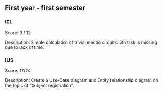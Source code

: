 ## First year - first semester

### IEL

Score: 9 / 12

Description: Simple calculation of trivial electro circuits. 5th task is missing due to lack of time.

### IUS

Score: 17/24

Description: Create a Use-Case diagram and Entity relationship diagram on the topic of "Subject registration".
